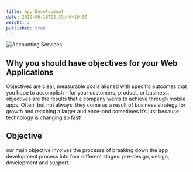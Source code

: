 ```yaml
---
title: App Development
date: 2019-06-18T12:33:46+10:00
weight: 3
published: true
---
```




![Accounting Services](/images/webapp.png)

## Why you should have objectives for your Web Applications

 Objectives are clear, measurable goals aligned with specific outcomes that you hope to accomplish – for your customers, product, or business. 
 objectives are the results that a company wants to achieve through mobile apps. Often, but not always, they come as a result of business strategy for growth and reaching a larger audience–and sometimes it’s just because technology is changing so fast!
 
 ## Objective
 
 our main objective involves the processs of  breaking  down the app development process into four different stages: pre-design, design, development and support.
